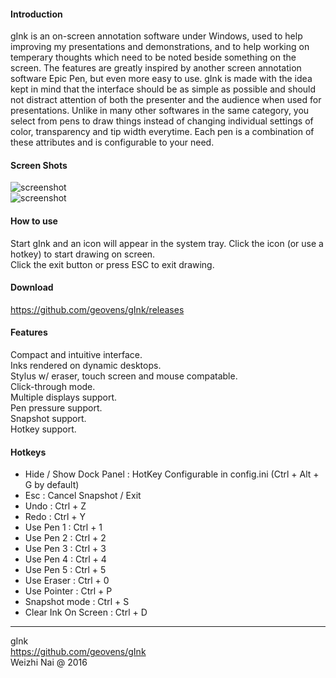 
#### Introduction

gInk is an on-screen annotation software under Windows, used to help improving my presentations and demonstrations, and to help working on temperary thoughts which need to be noted beside something on the screen. The features are greatly inspired by another screen annotation software Epic Pen, but even more easy to use. gInk is made with the idea kept in mind that the interface should be as simple as possible and should not distract attention of both the presenter and the audience when used for presentations. Unlike in many other softwares in the same category, you select from pens to draw things instead of changing individual settings of color, transparency and tip width everytime. Each pen is a combination of these attributes and is configurable to your need.

#### Screen Shots

![screenshot](https://raw.githubusercontent.com/geovens/gInk/master/screenshot1.jpg)  
![screenshot](https://raw.githubusercontent.com/geovens/gInk/master/screenshot2.jpg)  

#### How to use

Start gInk and an icon will appear in the system tray. Click the icon (or use a hotkey) to start drawing on screen.  
Click the exit button or press ESC to exit drawing.  

#### Download

https://github.com/geovens/gInk/releases

#### Features

Compact and intuitive interface.  
Inks rendered on dynamic desktops.  
Stylus w/ eraser, touch screen and mouse compatable.  
Click-through mode.  
Multiple displays support.  
Pen pressure support.  
Snapshot support.  
Hotkey support.    

#### Hotkeys

* Hide / Show Dock Panel : HotKey Configurable in config.ini (Ctrl + Alt + G by default)
* Esc : Cancel Snapshot / Exit
* Undo : Ctrl + Z
* Redo : Ctrl + Y
* Use Pen 1 : Ctrl + 1
* Use Pen 2 : Ctrl + 2
* Use Pen 3 : Ctrl + 3
* Use Pen 4 : Ctrl + 4
* Use Pen 5 : Ctrl + 5
* Use Eraser : Ctrl + 0
* Use Pointer : Ctrl + P
* Snapshot mode : Ctrl + S
* Clear Ink On Screen : Ctrl + D

----
gInk  
https://github.com/geovens/gInk  
Weizhi Nai @ 2016  
